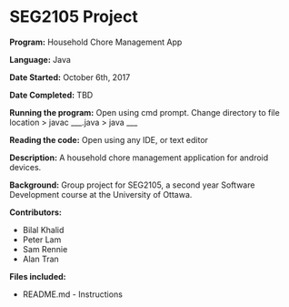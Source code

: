 # SEG2105 Project
**Program:** Household Chore Management App

**Language:** Java

**Date Started:** October 6th, 2017

**Date Completed:** TBD

**Running the program:** Open using cmd prompt. Change directory to file location > javac ___.java > java ___

**Reading the code:** Open using any IDE, or text editor

**Description:** A household chore management application for android devices.

**Background:** Group project for SEG2105, a second year Software Development course at the University of Ottawa.

**Contributors:**
* Bilal Khalid
* Peter Lam
* Sam Rennie
* Alan Tran

**Files included:**
* README.md - Instructions

